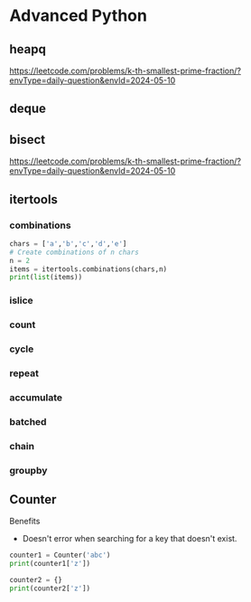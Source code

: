# Advanced Python

## heapq

https://leetcode.com/problems/k-th-smallest-prime-fraction/?envType=daily-question&envId=2024-05-10

## deque

## bisect

https://leetcode.com/problems/k-th-smallest-prime-fraction/?envType=daily-question&envId=2024-05-10

## itertools

### combinations

```python
chars = ['a','b','c','d','e']
# Create combinations of n chars
n = 2
items = itertools.combinations(chars,n)
print(list(items))
```

### islice

### count

### cycle

### repeat

### accumulate

### batched

### chain

### groupby

## Counter

Benefits

- Doesn't error when searching for a key that doesn't exist.

```python
counter1 = Counter('abc')
print(counter1['z'])

counter2 = {}
print(counter2['z'])
```
